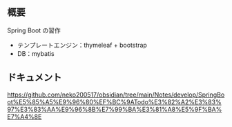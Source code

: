 ## 概要

Spring Boot の習作

- テンプレートエンジン：thymeleaf + bootstrap
- DB：mybatis

## ドキュメント

https://github.com/neko200517/obsidian/tree/main/Notes/develop/SpringBoot%E5%85%A5%E9%96%80%EF%BC%9ATodo%E3%82%A2%E3%83%97%E3%83%AA%E9%96%8B%E7%99%BA%E3%81%A8%E5%9F%BA%E7%A4%8E

